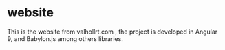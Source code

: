 # website
This is the website from valhollrt.com , the project is developed in Angular 9, and Babylon.js among others libraries.
